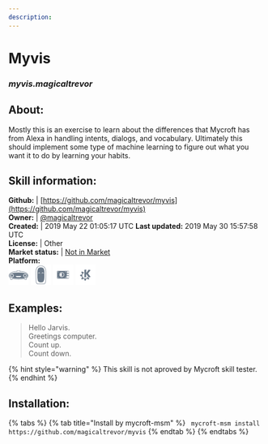 ```yaml
---  
description:   
---  
```

# Myvis  
### _myvis.magicaltrevor_  
## About:  
Mostly this is an exercise to learn about the differences that Mycroft has from Alexa in handling intents, dialogs, and vocabulary. Ultimately this should implement some type of machine learning to figure out what you want it to do by learning your habits.

## Skill information:  
**Github:** | [https://github.com/magicaltrevor/myvis](https://github.com/magicaltrevor/myvis)  
**Owner:** | [@magicaltrevor](https://github.com/magicaltrevor)  
**Created:** | 2019 May 22 01:05:17 UTC  **Last updated:** 2019 May 30 15:57:58 UTC  
**License:** | Other  
**Market status:** | [Not in Market](https://market.mycroft.ai/skill/)  
**Platform:**  
 ![](../.gitbook/assets/mark-1-icon.png)  ![](../.gitbook/assets/mark-2-icon.png)  ![](../.gitbook/assets/picroft-icon.png)  ![](../.gitbook/assets/kde.png)   
## Examples:  
> Hello Jarvis.  
> Greetings computer.  
> Count up.  
> Count down.  
  
{% hint style="warning" %}
This skill is not aproved by Mycroft skill tester.
{% endhint %}
    
## Installation:  
{% tabs %}
{% tab title="Install by mycroft-msm" %}
``` mycroft-msm install https://github.com/magicaltrevor/myvis```
{% endtab %}
  {% endtabs %}
  